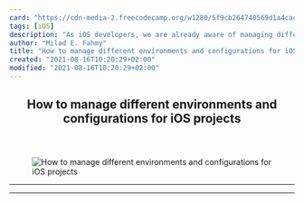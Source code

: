 ```yaml
---
card: "https://cdn-media-2.freecodecamp.org/w1280/5f9cb264740569d1a4cac1c3.jpg"
tags: [iOS]
description: "As iOS developers, we are already aware of managing different"
author: "Milad E. Fahmy"
title: "How to manage different environments and configurations for iOS projects"
created: "2021-08-16T10:20:29+02:00"
modified: "2021-08-16T10:20:29+02:00"
---
```

<div class="site-wrapper">
<main id="site-main" class="site-main outer">
<div class="inner">
<article class="post-full post tag-ios tag-apple tag-tech tag-web-development tag-programming ">
<header class="post-full-header">
<h1 class="post-full-title">How to manage different environments and configurations for iOS projects</h1>
</header>
<figure class="post-full-image">
<picture>
<source media="(max-width: 700px)" sizes="1px" srcset="data:image/gif;base64,R0lGODlhAQABAIAAAAAAAP///yH5BAEAAAAALAAAAAABAAEAAAIBRAA7 1w">
<source media="(min-width: 701px)" sizes="(max-width: 800px) 400px,
(max-width: 1170px) 700px,
1400px" srcset="https://cdn-media-2.freecodecamp.org/w1280/5f9cb264740569d1a4cac1c3.jpg 300w,
https://cdn-media-2.freecodecamp.org/w1280/5f9cb264740569d1a4cac1c3.jpg 600w,
https://cdn-media-2.freecodecamp.org/w1280/5f9cb264740569d1a4cac1c3.jpg 1000w,
https://cdn-media-2.freecodecamp.org/w1280/5f9cb264740569d1a4cac1c3.jpg 2000w">
<img onerror="this.style.display='none'" src="https://cdn-media-2.freecodecamp.org/w1280/5f9cb264740569d1a4cac1c3.jpg" alt="How to manage different environments and configurations for iOS projects">
</picture>
</figure>
<section class="post-full-content">
<div class="post-content">
</div>
<hr>
<hr>
</section>
</article>
</div>
</main>
</div>
<!-- Google Tag Manager (noscript) -->
<!-- End Google Tag Manager (noscript) -->
